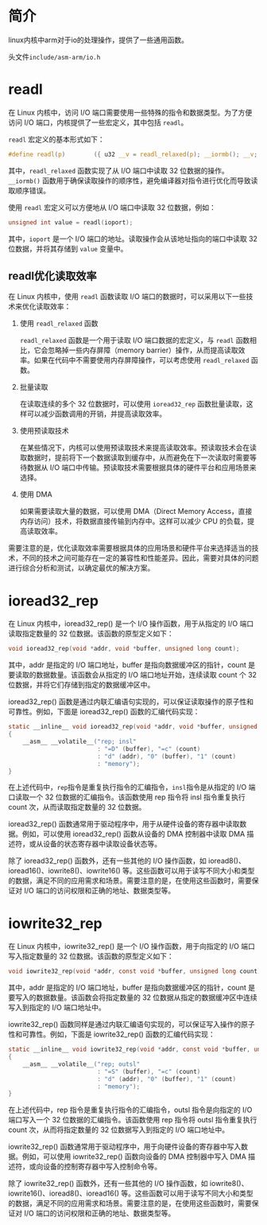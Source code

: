 # 简介

linux内核中arm对于io的处理操作，提供了一些通用函数。

头文件`include/asm-arm/io.h`

# readl

在 Linux 内核中，访问 I/O 端口需要使用一些特殊的指令和数据类型。为了方便访问 I/O 端口，内核提供了一些宏定义，其中包括 `readl`。

`readl` 宏定义的基本形式如下：

```c
#define readl(p)        ({ u32 __v = readl_relaxed(p); __iormb(); __v; })
```

其中，`readl_relaxed` 函数实现了从 I/O 端口中读取 32 位数据的操作。`__iormb()` 函数用于确保读取操作的顺序性，避免编译器对指令进行优化而导致读取顺序错误。

使用 `readl` 宏定义可以方便地从 I/O 端口中读取 32 位数据，例如：

```c
unsigned int value = readl(ioport);
```

其中，`ioport` 是一个 I/O 端口的地址。读取操作会从该地址指向的端口中读取 32 位数据，并将其存储到 `value` 变量中。

## readl优化读取效率

在 Linux 内核中，使用 `readl` 函数读取 I/O 端口的数据时，可以采用以下一些技术来优化读取效率：

1. 使用 `readl_relaxed` 函数

   `readl_relaxed` 函数是一个用于读取 I/O 端口数据的宏定义，与 `readl` 函数相比，它会忽略掉一些内存屏障（memory barrier）操作，从而提高读取效率。如果在代码中不需要使用内存屏障操作，可以考虑使用 `readl_relaxed` 函数。

2. 批量读取

   在读取连续的多个 32 位数据时，可以使用 `ioread32_rep` 函数批量读取，这样可以减少函数调用的开销，并提高读取效率。

3. 使用预读取技术

   在某些情况下，内核可以使用预读取技术来提高读取效率。预读取技术会在读取数据时，提前将下一个数据读取到缓存中，从而避免在下一次读取时需要等待数据从 I/O 端口中传输。预读取技术需要根据具体的硬件平台和应用场景来选择。

4. 使用 DMA

   如果需要读取大量的数据，可以使用 DMA（Direct Memory Access，直接内存访问）技术，将数据直接传输到内存中。这样可以减少 CPU 的负载，提高读取效率。

需要注意的是，优化读取效率需要根据具体的应用场景和硬件平台来选择适当的技术，不同的技术之间可能存在一定的兼容性和性能差异。因此，需要对具体的问题进行综合分析和测试，以确定最优的解决方案。

# ioread32_rep

在 Linux 内核中，ioread32_rep() 是一个 I/O 操作函数，用于从指定的 I/O 端口读取指定数量的 32 位数据。该函数的原型定义如下：

```c
void ioread32_rep(void *addr, void *buffer, unsigned long count);
```

其中，addr 是指定的 I/O 端口地址，buffer 是指向数据缓冲区的指针，count 是要读取的数据数量。该函数会从指定的 I/O 端口地址开始，连续读取 count 个 32 位数据，并将它们存储到指定的数据缓冲区中。

ioread32_rep() 函数是通过内联汇编语句实现的，可以保证读取操作的原子性和可靠性。例如，下面是 ioread32_rep() 函数的汇编代码实现：

```c
static __inline__ void ioread32_rep(void *addr, void *buffer, unsigned long count)
{
    __asm__ __volatile__("rep; insl"
                         : "=D" (buffer), "=c" (count)
                         : "d" (addr), "0" (buffer), "1" (count)
                         : "memory");
}
```

在上述代码中，`rep`指令是重复执行指令的汇编指令，`insl`指令是从指定的 I/O 端口读取一个 32 位数据的汇编指令。该函数使用 rep 指令将 insl 指令重复执行 count 次，从而读取指定数量的 32 位数据。

ioread32_rep() 函数通常用于驱动程序中，用于从硬件设备的寄存器中读取数据。例如，可以使用 ioread32_rep() 函数从设备的 DMA 控制器中读取 DMA 描述符，或从设备的状态寄存器中读取设备状态等。

除了 ioread32_rep() 函数外，还有一些其他的 I/O 操作函数，如 ioread8()、ioread16()、iowrite8()、iowrite16() 等。这些函数可以用于读写不同大小和类型的数据，满足不同的应用需求和场景。需要注意的是，在使用这些函数时，需要保证对 I/O 端口的访问权限和正确的地址、数据类型等。

# iowrite32_rep

在 Linux 内核中，iowrite32_rep() 是一个 I/O 操作函数，用于向指定的 I/O 端口写入指定数量的 32 位数据。该函数的原型定义如下：

```c
void iowrite32_rep(void *addr, const void *buffer, unsigned long count);
```

其中，addr 是指定的 I/O 端口地址，buffer 是指向数据缓冲区的指针，count 是要写入的数据数量。该函数会将指定数量的 32 位数据从指定的数据缓冲区中连续写入到指定的 I/O 端口地址中。

iowrite32_rep() 函数同样是通过内联汇编语句实现的，可以保证写入操作的原子性和可靠性。例如，下面是 iowrite32_rep() 函数的汇编代码实现：

```c
static __inline__ void iowrite32_rep(void *addr, const void *buffer, unsigned long count)
{
    __asm__ __volatile__("rep; outsl"
                         : "=S" (buffer), "=c" (count)
                         : "d" (addr), "0" (buffer), "1" (count)
                         : "memory");
}
```

在上述代码中，rep 指令是重复执行指令的汇编指令，outsl 指令是向指定的 I/O 端口写入一个 32 位数据的汇编指令。该函数使用 rep 指令将 outsl 指令重复执行 count 次，从而将指定数量的 32 位数据写入到指定的 I/O 端口地址中。

iowrite32_rep() 函数通常用于驱动程序中，用于向硬件设备的寄存器中写入数据。例如，可以使用 iowrite32_rep() 函数向设备的 DMA 控制器中写入 DMA 描述符，或向设备的控制寄存器中写入控制命令等。

除了 iowrite32_rep() 函数外，还有一些其他的 I/O 操作函数，如 iowrite8()、iowrite16()、ioread8()、ioread16() 等。这些函数可以用于读写不同大小和类型的数据，满足不同的应用需求和场景。需要注意的是，在使用这些函数时，需要保证对 I/O 端口的访问权限和正确的地址、数据类型等。